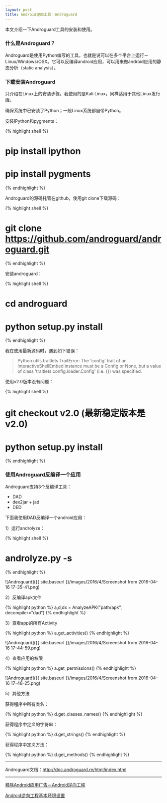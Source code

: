```yaml
---
layout: post
title: Android逆向工具：Androguard
---
```


本文介绍一下Androguard工具的安装和使用。

### 什么是Androguard？

Androguard是使用Python编写的工具，也就是说可以在多个平台上运行－Linux/Windows/OSX。它可以反编译android应用，可以用来做android应用的静态分析（static analysis）。

### 下载安装Androguard

只介绍在Linux上的安装步骤。我使用的是Kali Linux，同样适用于其他Linux发行版。

确保系统中已安装了Python；一般Linux系统都自带Python。

安装IPython和pygments：

{% highlight shell %}
# pip install ipython
# pip install pygments
{% endhighlight %}

Androguard的源码托管在github，使用git clone下载源码：

{% highlight shell %}
# git clone https://github.com/androguard/androguard.git
{% endhighlight %}

安装androguard：

{% highlight shell %}
# cd androguard
# python setup.py install
{% endhighlight %}

我在使用最新源码时，遇到如下错误：

> Python.utils.traitlets.TraitError: The 'config' trait of an InteractiveShellEmbed instance must be a Config or None, but a value of class 'traitlets.config.loader.Config' (i.e. {}) was specified.

使用v2.0版本没有问题：

{% highlight shell %}
# git checkout v2.0    (最新稳定版本是v2.0)
# python setup.py install
{% endhighlight %}

### 使用Androguard反编译一个应用

Androguard支持3个反编译工具：

* DAD
* dex2jar + jad
* DED

下面我使用DAD反编译一个android应用：

1）运行androlyze：

{% highlight shell %}
# androlyze.py -s
{% endhighlight %}

![Androguard]({{ site.baseurl }}/images/2016/4/Screenshot from 2016-04-16 17-35-41.png)

2）反编译apk文件

{% highlight python %}
a,d,dx = AnalyzeAPK("path/apk", decompiler="dad")
{% endhighlight %}

3）查看app的所有Activity

{% highlight python %}
a.get_activities()
{% endhighlight %}

![Androguard]({{ site.baseurl }}/images/2016/4/Screenshot from 2016-04-16 17-44-59.png)

4）查看应用的权限

{% highlight python %}
a.get_permissions()
{% endhighlight %}

![Androguard]({{ site.baseurl }}/images/2016/4/Screenshot from 2016-04-16 17-48-25.png)

5）其他方法

获得程序中所有类名：

{% highlight python %}
d.get_classes_names()
{% endhighlight %}

获得程序中定义的字符串：

{% highlight python %}
d.get_strings()
{% endhighlight %}

获得程序中定义方法：

{% highlight python %}
d.get_methods()
{% endhighlight %}

****

Androguard文档：http://doc.androguard.re/html/index.html

****

[移除Android应用广告－Android逆向工程](http://topspeedsnail.com/android-reversing-remove-ad/)

[Android逆向工程基本环境设置](http://topspeedsnail.com/android-reversing-env-setup/)